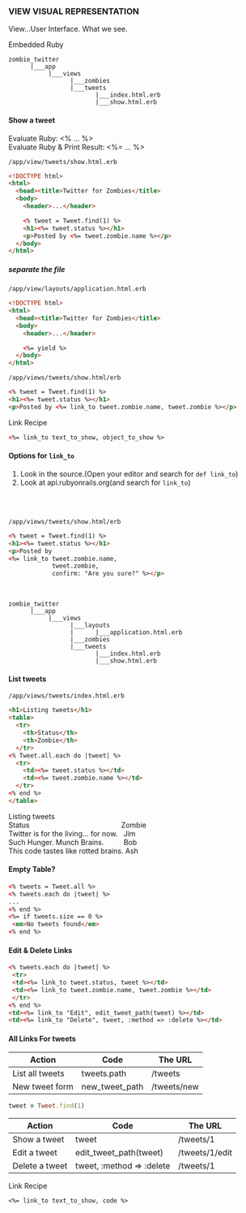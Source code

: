 ### VIEW VISUAL REPRESENTATION
View...User Interface. What we see.

Embedded Ruby
```
zombie_twitter
      |___app
           |___views
                 |___zombies
                 |___tweets
                        |___index.html.erb
                        |___show.html.erb
```

#### Show a tweet
Evaluate Ruby: <% ... %> <br>
Evaluate Ruby & Print Result: <%= ... %>

``/app/view/tweets/show.html.erb``
```html
<!DOCTYPE html>
<html>
  <head><title>Twitter for Zombies</title>
  <body>
    <header>...</header>

    <% tweet = Tweet.find(1) %>
    <h1><%= tweet.status %></h1>
    <p>Posted by <%= tweet.zombie.name %></p>
  </body>
</html>
```

##### separate the file
``/app/view/layouts/application.html.erb``
```html
<!DOCTYPE html>
<html>
  <head><title>Twitter for Zombies</title>
  <body>
    <header>...</header>

    <%= yield %>
  </body>
</html>
```

``/app/views/tweets/show.html/erb``
```html
<% tweet = Tweet.find(1) %>
<h1><%= tweet.status %></h1>
<p>Posted by <%= link_to tweet.zombie.name, tweet.zombie %></p>
```

Link Recipe
```html
<%= link_to text_to_show, object_to_show %>
```

#### Options for ``link_to``

1. Look in the source.(Open your editor and search for ``def link_to``)
2. Look at api.rubyonrails.org(and search for ``link_to``)
<br>
<br>

``/app/views/tweets/show.html/erb``
```html
<% tweet = Tweet.find(1) %>
<h1><%= tweet.status %></h1>
<p>Posted by
<%= link_to tweet.zombie.name,
            tweet.zombie,
            confirm: "Are you sure?" %></p>
```
<br>

```
zombie_twitter
      |___app
           |___views
                 |___layouts
                 |      |___application.html.erb
                 |___zombies
                 |___tweets
                        |___index.html.erb
                        |___show.html.erb
```

#### List tweets
``/app/views/tweets/index.html.erb``
```html
<h1>Listing tweets</h1>
<table>
  <tr>
    <th>Status</th>
    <th>Zombie</th>
  </tr>
<% Tweet.all.each do |tweet| %>
  <tr>
    <td><%= tweet.status %></td>
    <td><%= tweet.zombie.name %></td>
  </tr>
<% end %>
</table>
```
Listing tweets<br>
Status &nbsp;&nbsp;&nbsp;&nbsp;&nbsp;&nbsp;&nbsp;&nbsp;&nbsp;&nbsp;&nbsp;&nbsp;&nbsp;&nbsp;&nbsp;&nbsp;&nbsp;&nbsp;&nbsp;&nbsp;&nbsp;&nbsp;&nbsp;&nbsp;&nbsp;&nbsp;&nbsp;&nbsp;&nbsp;&nbsp;&nbsp;&nbsp;&nbsp;&nbsp;&nbsp;&nbsp;&nbsp;&nbsp;&nbsp;&nbsp;&nbsp;&nbsp;&nbsp;&nbsp;&nbsp;Zombie<br>
Twitter is for the living... for now.&nbsp;&nbsp; Jim<br>
Such Hunger. Munch Brains.&nbsp;&nbsp;&nbsp;&nbsp;&nbsp;&nbsp;&nbsp;&nbsp;&nbsp; Bob<br>
This code tastes like rotted brains.&nbsp;Ash<br>

#### Empty Table?
```html
<% tweets = Tweet.all %>
<% tweets.each do |tweet| %>
...
<% end %>
<%= if tweets.size == 0 %>
 <em>No tweets found</em>
<% end %>
```

#### Edit & Delete Links
```html
<% tweets.each do |tweet| %>
 <tr>
 <td><%= link_to tweet.status, tweet %></td>
 <td><%= link_to tweet.zombie.name, tweet.zombie %></td>
 </tr>
<% end %>
<td><%= link_to "Edit", edit_tweet_path(tweet) %></td>
<td><%= link_to "Delete", tweet, :method => :delete %></td>
```

#### All Links For tweets
|Action         |Code           |The URL    |
|------         |----           |-------    |
|List all tweets|tweets.path    |/tweets    |
|New tweet form |new_tweet_path |/tweets/new|
```ruby
tweet = Tweet.find(1)
```
|Action         |Code                       |The URL        |
|------         |----                       |-------        |
|Show a tweet   |tweet                      |/tweets/1      |
|Edit a tweet   |edit_tweet_path(tweet)     |/tweets/1/edit |
|Delete a tweet |tweet, :method => :delete  |/tweets/1      |

Link Recipe
```
<%= link_to text_to_show, code %>
```
